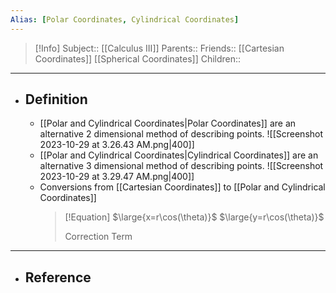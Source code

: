 ```yaml
---
Alias: [Polar Coordinates, Cylindrical Coordinates]
---
```

> [!Info]
> Subject:: [[Calculus III]]
> Parents:: 
> Friends:: [[Cartesian Coordinates]] [[Spherical Coordinates]]
> Children:: 
---
- ## Definition
	- [[Polar and Cylindrical Coordinates|Polar Coordinates]] are an alternative 2 dimensional method of describing points.
	  ![[Screenshot 2023-10-29 at 3.26.43 AM.png|400]]
	- [[Polar and Cylindrical Coordinates|Cylindrical Coordinates]] are an alternative 3 dimensional method of describing points.
	  ![[Screenshot 2023-10-29 at 3.29.47 AM.png|400]]
	- Conversions from [[Cartesian Coordinates]] to [[Polar and Cylindrical Coordinates]]
	  > [!Equation]
	  > $\large{x=r\cos(\theta)}$
	  > $\large{y=r\cos(\theta)}$
	  > 
	  > Correction Term
	  > > 
---
- ## Reference